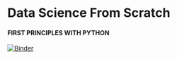 # Data Science From Scratch

#### FIRST PRINCIPLES WITH PYTHON
[![Binder](https://mybinder.org/badge_logo.svg)](https://mybinder.org/v2/gh/prteek/dataScienceFromScratch.git/master)
